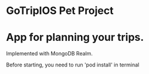# GoTripIOS Pet Project
# App for planning your trips.
Implemented with MongoDB Realm.

Before starting, you need to run 'pod install' in terminal
